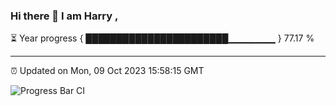 ### Hi there 👋 I am Harry , 

⏳ Year progress { ███████████████████████▁▁▁▁▁▁▁ } 77.17 %

---

⏰ Updated on Mon, 09 Oct 2023 15:58:15 GMT

![Progress Bar CI](https://github.com/duykhang68/duykhang68/workflows/Progress%20Bar%20CI/badge.svg)
